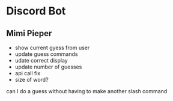 # Discord Bot
## Mimi Pieper

- show current gyess from user
- update guess commands
- udate correct display
- update number of guesses
- api call fix
- size of word?

can I do a guess without having to make another slash command
